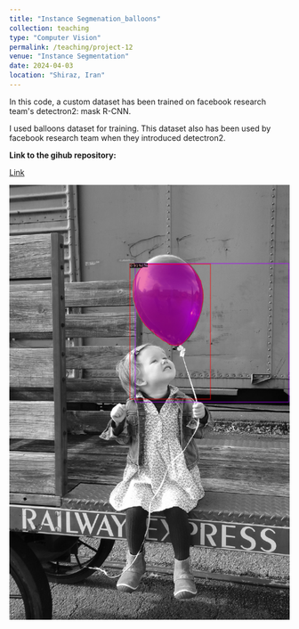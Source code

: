 ```yaml
---
title: "Instance Segmenation_balloons"
collection: teaching
type: "Computer Vision"
permalink: /teaching/project-12
venue: "Instance Segmentation"
date: 2024-04-03
location: "Shiraz, Iran"
---
```


In this code, a custom dataset has been trained on facebook research team's detectron2: mask R-CNN. 

I used balloons dataset for training. This dataset also has been used by facebook research team when they introduced detectron2.


**Link to the gihub repository:**

[Link](https://github.com/PouyaSonej/InstanceSegmentation.git)

![image](/images/Project12.png)
